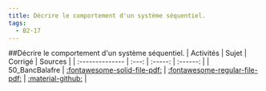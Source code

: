 ```yaml
---
title: Décrire le comportement d'un système séquentiel. 
tags:
  - B2-17
---
```

[comment]: <> (Généré automatiquement par make_all_activitess.py, creation_fichiers_activites)

##Décrire le comportement d'un système séquentiel. 
| Activités | Sujet | Corrigé | Sources  | 
| :-------------- | :---: | :-----: | :------: | 
| 50_BancBalafre | [:fontawesome-solid-file-pdf:](http://xpessoles-cpge.fr/pdf/B2_17_50_BancBalafre_Sujet.pdf) | [:fontawesome-regular-file-pdf:](http://xpessoles-cpge.fr/pdf/B2_17_50_BancBalafre_Corrige.pdf) | [:material-github:](https://github.com/xpessoles/ExercicesCompetences/tree/main/B2_ProposerModele/B2_17_Sequentiel/50_BancBalafre) |  

